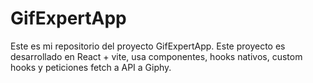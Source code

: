 # GifExpertApp

Este es mi repositorio del proyecto GifExpertApp. Este proyecto es desarrollado en React + vite, usa componentes, hooks nativos, custom hooks y peticiones fetch a API a Giphy.
